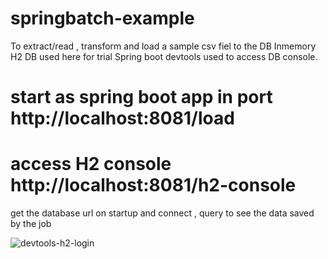 # springbatch-example

 To extract/read , transform and load a sample csv fiel to the DB
 Inmemory H2 DB used here for trial
 Spring boot devtools used to access DB console.
 
# start as spring boot app in port http://localhost:8081/load
# access H2 console http://localhost:8081/h2-console
get the database url on startup and connect , query to see the data saved by the job

![devtools-h2-login](https://user-images.githubusercontent.com/74894210/135706679-99790ec3-e050-49c6-9ed3-8409f03ad414.PNG)

